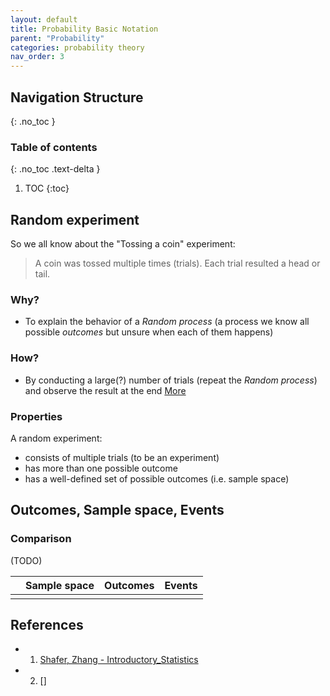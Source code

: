```yaml
---
layout: default
title: Probability Basic Notation
parent: "Probability"
categories: probability theory
nav_order: 3
---
```


## Navigation Structure

{: .no_toc }

### Table of contents

{: .no_toc .text-delta }

1. TOC
{:toc}

## Random experiment

So we all know about the "Tossing a coin" experiment:

> A coin was tossed multiple times (trials). Each trial resulted a head or tail.

### Why?

- To explain the behavior of a *Random process* (a process we know all possible *outcomes* but unsure when each of them happens)

### How?

- By conducting a large(?) number of trials (repeat the *Random process*) and observe the result at the end [More][1]

### Properties

A random experiment:

- consists of multiple trials (to be an experiment)
- has more than one possible outcome
- has a well-defined set of possible outcomes (i.e. sample space)

## Outcomes, Sample space, Events

### Comparison

(TODO)

|     | Sample space | Outcomes | Events |
| --- | ------------ | -------- | ------ |
|     |              |          |        |

## References

- 1. [Shafer, Zhang - Introductory_Statistics][1]
- 2. []

[1]: <https://stats.libretexts.org/Bookshelves/Introductory_Statistics/Book%3A_Introductory_Statistics_(Shafer_and_Zhang)/03%3A_Basic_Concepts_of_Probability/3.01%3A_Sample_Spaces_Events_and_Their_Probabilities> "Sample Spaces Events and Their Probabilities"
[2]: <https://www.probabilitycourse.com/chapter1/1_3_1_random_experiments.php> "Random Experiments"
